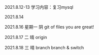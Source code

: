 2021.8.12-13
学习内容：复习mysql

2021.8.14

2021.8.16 星期一 阴
git of files
you are great!

2021.8.17 二 晴
origin 

2021.8.18 三 晴
branch 
branch & switch